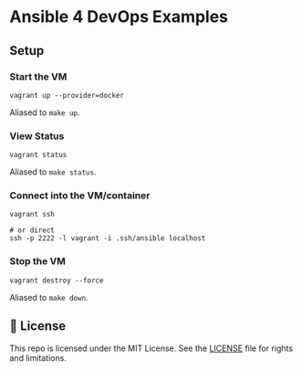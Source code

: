 # Ansible 4 DevOps Examples

## Setup

### Start the VM

```command
vagrant up --provider=docker
```

Aliased to `make up`.

### View Status

```command
vagrant status
```

Aliased to `make status`.

### Connect into the VM/container

```command
vagrant ssh

# or direct
ssh -p 2222 -l vagrant -i .ssh/ansible localhost
```

### Stop the VM

```command
vagrant destroy --force
```

Aliased to `make down`.

## 📄 License

This repo is licensed under the MIT License. See the [LICENSE](LICENSE.md) file for rights and limitations.
